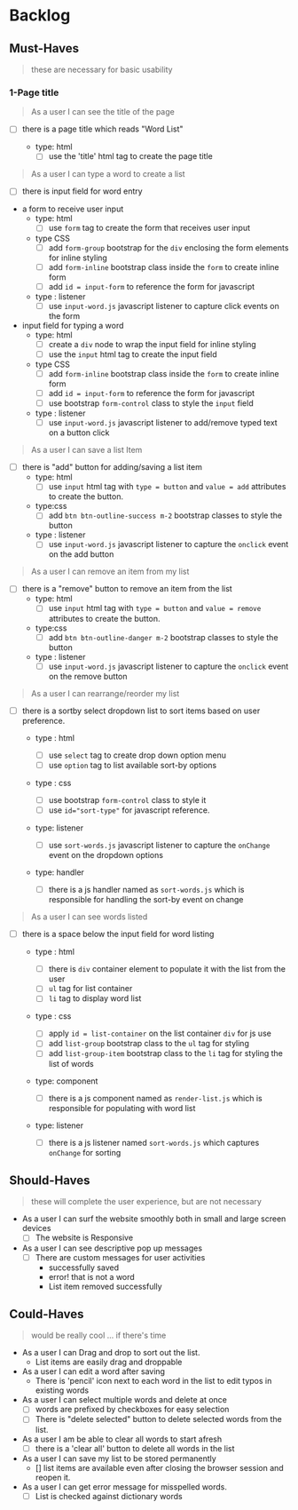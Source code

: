 <!--

  There will be different types of tasks for each user story:
    `type: components`
    `type: css`
    `type: logic`
    `type: handlers`
    ...

-->
# Backlog

## Must-Haves

> these are necessary for basic usability

### 1-Page title

> As a user I can see the title of the page

- [ ] there is a page title which reads "Word List"

  - type: html
    - [ ] use the 'title' html tag to create the page title

> As a user I can type a word to create a list  

- [ ] there is input field for word entry
- a form to receive user input
  - type: html  
    - [ ] use `form` tag to create the form that receives user input  
  
  - type CSS  
    - [ ] add `form-group` bootstrap for the `div` enclosing the form elements for inline styling
    - [ ] add `form-inline` bootstrap class inside the `form` to create inline form
    - [ ] add  `id = input-form` to reference the form for javascript
  
  - type : listener  
    - [ ] use `input-word.js` javascript listener to capture click events on the form
- input field for typing a word
  - type: html  
    - [ ] create a `div` node to wrap the input field for inline styling
    - [ ] use the `input` html tag to create the input field  
  
  - type CSS  
    - [ ] add `form-inline` bootstrap class inside the `form` to create inline form
    - [ ] add  `id = input-form` to reference the form for javascript
    - [ ] use bootstrap `form-control` class to style the `input` field
  - type : listener  
    - [ ] use `input-word.js` javascript listener to add/remove typed text on a button click
  
> As a user I can save a list Item

- [ ] there is "add" button for adding/saving a list item
  - type: html
    - [ ] use `input` html tag with `type = button` and `value = add` attributes to create the button.
  - type:css
    - [ ] add `btn btn-outline-success m-2` bootstrap classes to style the button
  
  - type : listener  
    - [ ] use `input-word.js` javascript listener to capture the `onclick` event on the add button

> As a user I can remove an item from my list

- [ ] there is a "remove" button to remove an item from the list
  - type: html
    - [ ] use `input` html tag with `type = button` and `value = remove` attributes to create the button.
  - type:css
    - [ ] add `btn btn-outline-danger m-2` bootstrap classes to style the button
  
  - type : listener  
    - [ ] use `input-word.js` javascript listener to capture the `onclick` event on the remove button
  
> As a user I can rearrange/reorder my list

- [ ] there is a sortby select dropdown list to sort items based on user preference.
  
  - type : html
    - [ ] use `select` tag to create drop down option menu
    - [ ] use `option` tag to list available sort-by options
  
  - type : css
    - [ ] use bootstrap `form-control` class to style it
    - [ ] use `id="sort-type"` for javascript reference.
  
  - type: listener

    - [ ] use `sort-words.js` javascript listener to capture the `onChange` event on the dropdown options
  
  - type: handler

    - [ ] there is a js handler named as `sort-words.js` which is responsible for handling the sort-by event on change
  
> As a user I can see words listed

- [ ] there is a space below the input field for word listing
  
  - type : html
  
    - [ ] there is `div` container element to populate it with the list from the user
    - [ ] `ul` tag for list container
    - [ ] `li` tag to display word list

  - type : css
    - [ ] apply `id = list-container` on the list container `div` for js use
    - [ ] add `list-group` bootstrap class to the  `ul` tag for styling
    - [ ] add `list-group-item` bootstrap class to the `li` tag for styling the list of words
  
  - type: component

    - [ ] there is a js component named as `render-list.js` which is responsible for populating with word list

  - type: listener

    - [ ] there is a js listener named  `sort-words.js` which captures `onChange` for sorting

## Should-Haves

> these will complete the user experience, but are not necessary

- As a user I can surf the website smoothly both in small and large screen devices
  - [ ] The website is Responsive
- As a user I can see descriptive pop up messages
  - [ ] There are custom messages for user activities
    - successfully saved
    - error! that is not a word
    - List item removed successfully

## Could-Haves

> would be really cool ... if there's time

- As a user I can Drag and drop to sort out the list.
  - List items are easily drag and droppable
- As a user I can edit a word after saving
  - There is 'pencil' icon next to each word in the list to edit typos in existing words
- As a user I can select multiple words and delete at once
  - [ ] words are prefixed by checkboxes for easy selection
  - [ ] There is "delete selected" button to delete selected words from the list.
- As a user I am be able to clear all words to start afresh
  - [ ] there is a 'clear all' button to delete all words in the list
- As a user I can save my list to be stored permanently
  - [] list items are available even after closing the browser session and reopen it.
- As a user I can get error message for misspelled words.
  - [ ] List is checked against dictionary words

